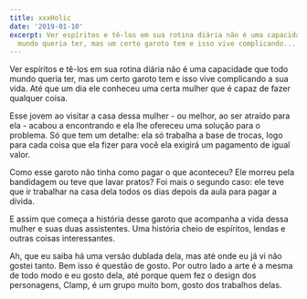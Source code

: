 ```yaml
---
title: xxxHolic
date: '2019-01-10'
excerpt: Ver espíritos e tê-los em sua rotina diária não é uma capacidade que todo
  mundo queria ter, mas um certo garoto tem e isso vive complicando...
---
```




Ver espíritos e tê-los em sua rotina diária não é uma capacidade que todo mundo queria ter, mas um certo garoto tem e isso vive complicando a sua vida. Até que um dia ele conheceu uma certa mulher que é capaz de fazer qualquer coisa.

Esse jovem ao visitar a casa dessa mulher - ou melhor, ao ser atraído para ela - acabou a encontrando e ela lhe ofereceu uma solução para o problema. Só que tem um detalhe: ela só trabalha a base de trocas, logo para cada coisa que ela fizer para você ela exigirá um pagamento de igual valor.

Como esse garoto não tinha como pagar o que aconteceu? Ele morreu pela bandidagem ou teve que lavar pratos? Foi mais o segundo caso: ele teve que ir trabalhar na casa dela todos os dias depois da aula para pagar a dívida.

E assim que começa a história desse garoto que acompanha a vida dessa mulher e suas duas assistentes. Uma história cheio de espíritos, lendas e outras coisas interessantes.

Ah, que eu saiba há uma versão dublada dela, mas até onde eu já vi não gostei tanto. Bem isso é questão de gosto. Por outro lado a arte é a mesma de todo modo e eu gosto dela, até porque quem fez o design dos personagens, Clamp, é um grupo muito bom, gosto dos trabalhos delas.